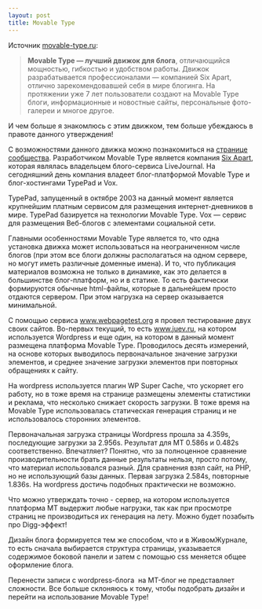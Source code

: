 ```yaml
--- 
layout: post
title: Movable Type
---
```

Источник <a href="http://movable-type.ru/" rel="nofollow">movable-type.ru</a>:
<blockquote><strong>Movable Type — лучший движок для блога</strong>, отличающийся мощностью, гибкостью и удобством работы. 		Движок разрабатывается профессионалами — компанией Six Apart, отлично зарекомендовавшей себя в мире блогинга.
На протяжении уже 7 лет пользователи создают на Movable Type блоги, информационные и новостные сайты, персональные фото-галереи и многое другое.</blockquote>
И чем больше я знакомлюсь с этим движком, тем больше убеждаюсь в правоте данного утверждения!

С возможностями данного движка можно познакомиться на <a href="http://movable-type.ru/about.php" rel="nofollow">странице сообщества</a>. Разработчиком Movable Type является компания <a href="http://sixapart.com/" rel="nofollow">Six Apart</a>, которая являлась  владельцем блого-сервиса LiveJournal. На сегодняшний день компания владеет блог-платформой Movable Type и блог-хостингами TypePad и Vox.

TypePad, запущенный в октябре 2003 на данный момент является крупнейшим платным сервисом для размещения интернет-дневников в мире. TypePad базируется на технологии Movable Type. Vox — сервис для размещения Веб-блогов с элементами социальной сети.

Главными особенностями Movable Type является то, что одна установка движка может использоваться на неограниченном числе блогов (при этом все блоги должны располагаться на одном сервере, но могут иметь различные доменные имена). И то, что публикация материалов возможна не только в динамике, как это делается в большинстве блог-платформ, но и в статике. То есть фактически формируются обычные html-файлы, которые в дальнейшем просто отдаются сервером. При этом нагрузка на сервер оказывается минимальной.

С помощью сервиса <a href="http://www.webpagetest.org/" rel="nofollow">www.webpagetest.org</a> я провел тестирование двух своих сайтов. Во-первых текущий, то есть www.juev.ru, на котором используется Wordpress и еще один, на котором в данный момент размещена платформа Movable Type. Проводилось десять измерений, на основе которых выводилось первоначальное значение загрузки элементов, и среднее значение загрузки элементов при повторных обращениях к сайту.

На wordpress используется плагин WP Super Cache, что ускоряет его работу, но в тоже время на странице размещены элементы статистики и реклама, что несколько снижает скорость загрузки. В тоже время на Movable Type использовалась статическая генерация страниц и не использовалось сторонних элементов.

Первоначальная загрузка страницы Wordpress прошла за 4.359s, последующие загрузки за 2.956s. Результат для MT 0.586s и 0.482s соответственно. Впечатляет? Понятно, что за полноценное сравнение производительности брать данные результаты нельзя, просто потому, что материал использовался разный. Для сравнения взял сайт, на PHP, но не использующий базы данных. Первая загрузка 2.584s, повторные 1.836s. На wordpress достичь подобных практически не возможно.

Что можно утверждать точно - сервер, на котором используется платформа MT выдержит любые нагрузки, так как при просмотре страниц не производиться их генерация на лету. Можно будет позабыть про Digg-эффект!

Дизайн блога формируется тем же способом, что и в ЖивомЖурнале, то есть сначала выбирается структура страницы, указывается содержимое боковой панели и затем с помощью css меняется общее оформление блога.

Перенести записи с wordpress-блога  на MT-блог не представляет сложности. Все больше склоняюсь к тому, чтобы подобрать дизайн и перейти на использование Movable Type!
